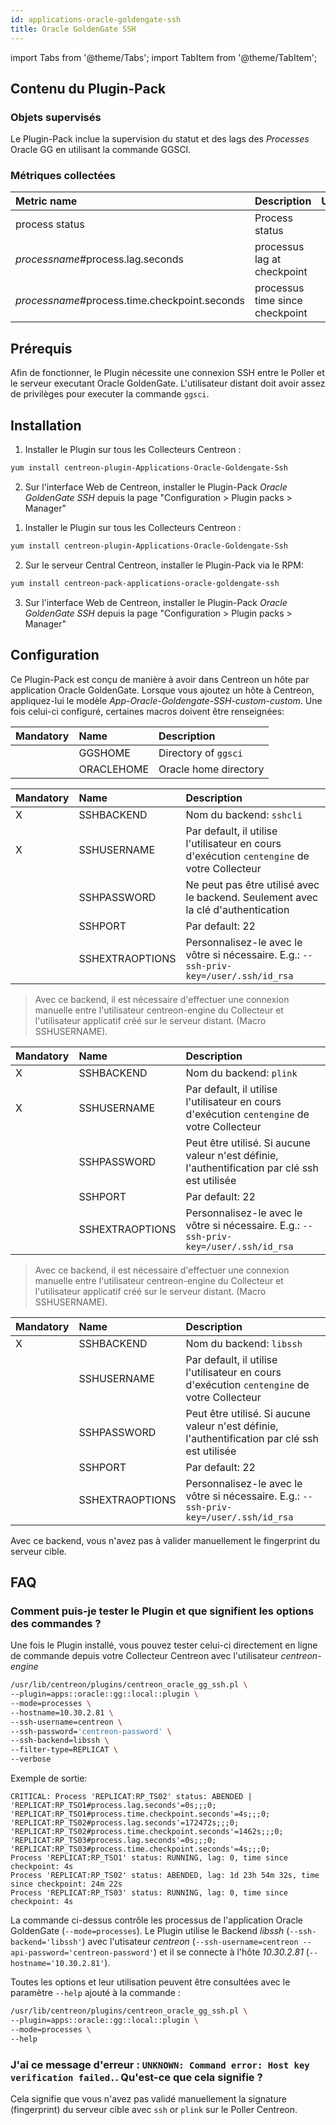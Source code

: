 ```yaml
---
id: applications-oracle-goldengate-ssh
title: Oracle GoldenGate SSH
---
```

import Tabs from '@theme/Tabs';
import TabItem from '@theme/TabItem';

## Contenu du Plugin-Pack

### Objets supervisés

Le Plugin-Pack inclue la supervision du statut et des lags des *Processes* Oracle GG en
utilisant la commande GGSCI.

### Métriques collectées

<Tabs groupId="operating-systems">
<TabItem value="Resources" label="Resources">

| Metric name                                   | Description                     | Unit |
| :-------------------------------------------- | :------------------------------ | :--- |
| process status                                | Process status                  |      |
| *processname*#process.lag.seconds             | processus lag at checkpoint     |      |
| *processname*#process.time.checkpoint.seconds | processus time since checkpoint |      |

</TabItem>
</Tabs>

## Prérequis

Afin de fonctionner, le Plugin nécessite une connexion SSH entre le Poller et le serveur executant Oracle GoldenGate. L'utilisateur distant
doit avoir assez de privilèges pour executer la commande ```ggsci```.

## Installation

<Tabs groupId="operating-systems">
<TabItem value="online" label="Online License">

1. Installer le Plugin sur tous les Collecteurs Centreon :

```bash
yum install centreon-plugin-Applications-Oracle-Goldengate-Ssh
```

2. Sur l'interface Web de Centreon, installer le Plugin-Pack *Oracle GoldenGate SSH* depuis la page "Configuration > Plugin packs > Manager"

</TabItem>
<TabItem value="offline" label="Offline License">

1. Installer le Plugin sur tous les Collecteurs Centreon :

```bash
yum install centreon-plugin-Applications-Oracle-Goldengate-Ssh
```

2. Sur le serveur Central Centreon, installer le Plugin-Pack via le RPM:

```bash
yum install centreon-pack-applications-oracle-goldengate-ssh
```

3. Sur l'interface Web de Centreon, installer le Plugin-Pack *Oracle GoldenGate SSH* depuis la page "Configuration > Plugin packs > Manager"

</TabItem>
</Tabs>

## Configuration

Ce Plugin-Pack est conçu de manière à avoir dans Centreon un hôte par application Oracle GoldenGate.
Lorsque vous ajoutez un hôte à Centreon, appliquez-lui le modèle *App-Oracle-Goldengate-SSH-custom-custom*.
Une fois celui-ci configuré, certaines macros doivent être renseignées:

| Mandatory | Name       | Description              |
| :-------- | :--------- | :----------------------- |
|           | GGSHOME    | Directory of ```ggsci``` |
|           | ORACLEHOME | Oracle home directory    |

<Tabs groupId="operating-systems">
<TabItem value="sshcli backend" label="sshcli backend">

| Mandatory | Name            | Description                                                                                     |
| :-------- | :-------------- | :---------------------------------------------------------------------------------------------- |
| X         | SSHBACKEND      | Nom du backend: ```sshcli```                                                                    |
| X         | SSHUSERNAME     | Par default, il utilise l'utilisateur en cours d'exécution ```centengine``` de votre Collecteur |
|           | SSHPASSWORD     | Ne peut pas être utilisé avec le backend. Seulement avec la clé d'authentication                |
|           | SSHPORT         | Par default: 22                                                                                 |
|           | SSHEXTRAOPTIONS | Personnalisez-le avec le vôtre si nécessaire. E.g.: ```--ssh-priv-key=/user/.ssh/id_rsa```      |

> Avec ce backend, il est nécessaire d'effectuer une connexion manuelle entre l'utilisateur centreon-engine du Collecteur
et l'utilisateur applicatif créé sur le serveur distant. (Macro SSHUSERNAME).

</TabItem>
<TabItem value="plink backend" label="plink backend">

| Mandatory | Name            | Description                                                                                     |
| :-------- | :-------------- | :---------------------------------------------------------------------------------------------- |
| X         | SSHBACKEND      | Nom du backend: ```plink```                                                                     |
| X         | SSHUSERNAME     | Par default, il utilise l'utilisateur en cours d'exécution ```centengine``` de votre Collecteur |
|           | SSHPASSWORD     | Peut être utilisé. Si aucune valeur n'est définie, l'authentification par clé ssh est utilisée  |
|           | SSHPORT         | Par default: 22                                                                                 |
|           | SSHEXTRAOPTIONS | Personnalisez-le avec le vôtre si nécessaire. E.g.: ```--ssh-priv-key=/user/.ssh/id_rsa```      |

> Avec ce backend, il est nécessaire d'effectuer une connexion manuelle entre l'utilisateur centreon-engine du Collecteur
et l'utilisateur applicatif créé sur le serveur distant. (Macro SSHUSERNAME).

</TabItem>
<TabItem value="libssh backend (par défaut)" label="libssh backend (par défaut)">

| Mandatory | Name            | Description                                                                                     |
| :-------- | :-------------- | :---------------------------------------------------------------------------------------------- |
| X         | SSHBACKEND      | Nom du backend: ```libssh```                                                                    |
|           | SSHUSERNAME     | Par default, il utilise l'utilisateur en cours d'exécution ```centengine``` de votre Collecteur |
|           | SSHPASSWORD     | Peut être utilisé. Si aucune valeur n'est définie, l'authentification par clé ssh est utilisée  |
|           | SSHPORT         | Par default: 22                                                                                 |
|           | SSHEXTRAOPTIONS | Personnalisez-le avec le vôtre si nécessaire. E.g.: ```--ssh-priv-key=/user/.ssh/id_rsa```      |

Avec ce backend, vous n'avez pas à valider manuellement le fingerprint du serveur cible.

</TabItem>
</Tabs>

## FAQ

### Comment puis-je tester le Plugin et que signifient les options des commandes ?

Une fois le Plugin installé, vous pouvez tester celui-ci directement en ligne de commande depuis votre Collecteur Centreon avec l'utilisateur *centreon-engine*

```bash
/usr/lib/centreon/plugins/centreon_oracle_gg_ssh.pl \
--plugin=apps::oracle::gg::local::plugin \
--mode=processes \
--hostname=10.30.2.81 \
--ssh-username=centreon \
--ssh-password='centreon-password' \
--ssh-backend=libssh \
--filter-type=REPLICAT \
--verbose
```

Exemple de sortie:
```
CRITICAL: Process 'REPLICAT:RP_TS02' status: ABENDED | 'REPLICAT:RP_TSO1#process.lag.seconds'=0s;;;0; 'REPLICAT:RP_TSO1#process.time.checkpoint.seconds'=4s;;;0; 'REPLICAT:RP_TS02#process.lag.seconds'=172472s;;;0; 'REPLICAT:RP_TS02#process.time.checkpoint.seconds'=1462s;;;0; 'REPLICAT:RP_TS03#process.lag.seconds'=0s;;;0; 'REPLICAT:RP_TS03#process.time.checkpoint.seconds'=4s;;;0;
Process 'REPLICAT:RP_TSO1' status: RUNNING, lag: 0, time since checkpoint: 4s
Process 'REPLICAT:RP_TS02' status: ABENDED, lag: 1d 23h 54m 32s, time since checkpoint: 24m 22s
Process 'REPLICAT:RP_TS03' status: RUNNING, lag: 0, time since checkpoint: 4s
```

La commande ci-dessus contrôle les processus de l'application Oracle GoldenGate (```--mode=processes```).
Le Plugin utilise le Backend _libssh_ (```--ssh-backend='libssh'```) avec l'utisateur _centreon_ (```--ssh-username=centreon --api-password='centreon-password'```)
et il se connecte à l'hôte _10.30.2.81_ (```--hostname='10.30.2.81'```).

Toutes les options et leur utilisation peuvent être consultées avec le paramètre ```--help``` ajouté à la commande :

```bash
/usr/lib/centreon/plugins/centreon_oracle_gg_ssh.pl \
--plugin=apps::oracle::gg::local::plugin \
--mode=processes \
--help
```

### J'ai ce message d'erreur : ```UNKNOWN: Command error: Host key verification failed.```. Qu'est-ce que cela signifie ?

Cela signifie que vous n'avez pas validé manuellement la signature (fingerprint) du serveur cible avec ```ssh``` or ```plink``` sur le Poller Centreon.
